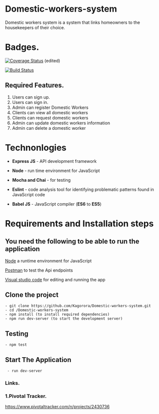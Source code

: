 # Domestic-workers-system
Domestic workers system is a system that links homeowners to the housekeepers of their choice.
# Badges.

[![Coverage Status](https://coveralls.io/repos/github/Kagorora/Domestic-workers-system/badge.svg?branch=develop)](https://coveralls.io/github/Kagorora/Domestic-workers-system?branch=develop) (edited) 

[![Build Status](https://travis-ci.org/Kagorora/Domestic-workers-system.svg?branch=develop)](https://travis-ci.org/Kagorora/Domestic-workers-system)

## Required Features.

1. Users can sign up.
2. Users can sign in.
3. Admin can register Domestic Workers
4. Clients can view all domestic workers
5. Clients can request domestic workers
6. Admin can update domestic workers information 
7. Admin can delete a domestic worker 

# **Technonlogies**

- **Express JS** - API development framework

- **Node** - run time environment for JavaScript
- **Mocha and Chai** - for testing
- **Eslint** - code analysis tool for identifying problematic patterns found in JavaScript code
- **Babel JS** - JavaScript compiler (**ES6** to **ES5**)

# **Requirements and Installation steps**

## **You need the following to be able to run the application**

[Node](https://nodejs.org/en/download/) a runtime environment for JavaScript

[Postman](https://www.getpostman.com/downloads/) to test the Api endpoints

[Visual studio code](https://code.visualstudio.com/download) for editing and running the app

## **Clone the project**

    - git clone https://github.com/Kagorora/Domestic-workers-system.git
    - cd /Domestic-workers-system
    - npm install (to install required dependencies)
    - npm run dev-server (to start the development server)

## **Testing**

    - npm test

## **Start The Application**

     - run dev-server

### Links.

### 1.Pivotal Tracker.

https://www.pivotaltracker.com/n/projects/2430736
